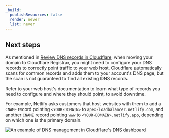 ```yaml
---
_build:
  publishResources: false
  render: never
  list: never
---
```


## Next steps

As mentioned in [Review DNS records in Cloudflare](/dns/zone-setups/full-setup/setup/#review-dns-records-in-cloudflare), when moving your domain to Cloudflare Registrar, you might need to configure your DNS records to correctly point traffic to your web host. Cloudflare automatically scans for common records and adds them to your account's DNS page, but the scan is not guaranteed to find all existing DNS records.

Refer to your web host's documentation to learn what type of records you need to configure and where they should point, to avoid downtime.

For example, Netlify asks customers that host websites with them to add a `CNAME` record pointing `<YOUR-DOMAIN>` to `apex-loadbalancer.netlify.com`, and another `CNAME` record pointing `www` to `<YOUR-DOMAIN>.netlify.app`, depending on which one is the primary domain.

![An example of DNS management in Cloudflare's DNS dashboard](/registrar/static/dns-management.png)